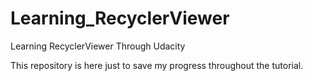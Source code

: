# Learning_RecyclerViewer
Learning RecyclerViewer Through Udacity

This repository is here just to save my progress throughout the tutorial.
